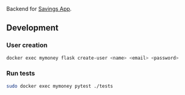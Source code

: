 
Backend for [Savings App](https://github.com/capicarbone/SavingsApp).

## Development

### User creation

```bash
docker exec mymoney flask create-user <name> <email> <password>
```

### Run tests

```bash
sudo docker exec mymoney pytest ./tests
```